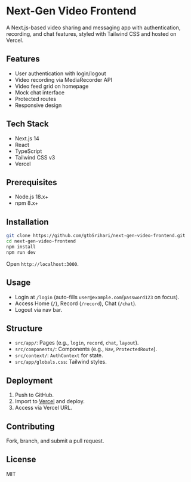 # Next-Gen Video Frontend

A Next.js-based video sharing and messaging app with authentication, recording, and chat features, styled with Tailwind CSS and hosted on Vercel.

## Features
- User authentication with login/logout
- Video recording via MediaRecorder API
- Video feed grid on homepage
- Mock chat interface
- Protected routes
- Responsive design

## Tech Stack
- Next.js 14
- React
- TypeScript
- Tailwind CSS v3
- Vercel

## Prerequisites
- Node.js 18.x+
- npm 8.x+

## Installation
```bash
git clone https://github.com/gtbSrihari/next-gen-video-frontend.git
cd next-gen-video-frontend
npm install
npm run dev
```
Open `http://localhost:3000`.

## Usage
- Login at `/login` (auto-fills `user@example.com`/`password123` on focus).
- Access Home (`/`), Record (`/record`), Chat (`/chat`).
- Logout via nav bar.

## Structure
- `src/app/`: Pages (e.g., `login`, `record`, `chat`, `layout`).
- `src/components/`: Components (e.g., `Nav`, `ProtectedRoute`).
- `src/context/`: `AuthContext` for state.
- `src/app/globals.css`: Tailwind styles.

## Deployment
1. Push to GitHub.
2. Import to [Vercel](https://vercel.com) and deploy.
3. Access via Vercel URL.

## Contributing
Fork, branch, and submit a pull request.

## License
MIT